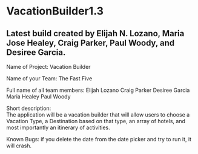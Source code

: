 # VacationBuilder1.3

Latest build created by Elijah N. Lozano, Maria Jose Healey, Craig Parker, Paul Woody, and Desiree Garcia.
------------------------------------------------------------------------
Name of Project: 
	Vacation Builder

Name of your Team: 
	The Fast Five

Full name of all team members: 
	Elijah Lozano
	Craig Parker
	Desiree Garcia
	Maria Healey
	Paul Woody

Short description:  
	The application will be a vacation builder that will allow users to choose a Vacation Type, a Destination based on that type, an array of hotels, and most importantly an itinerary of activities.

Known Bugs: 
	if you delete the date from the date picker and try to run it, it will crash.
